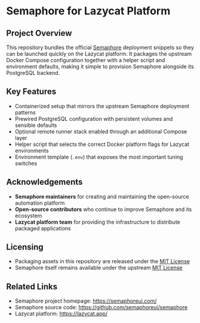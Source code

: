 # Semaphore for Lazycat Platform

## Project Overview

This repository bundles the official [Semaphore](https://github.com/semaphoreui/semaphore) deployment snippets so they can be launched quickly on the Lazycat platform. It packages the upstream Docker Compose configuration together with a helper script and environment defaults, making it simple to provision Semaphore alongside its PostgreSQL backend.

## Key Features

- Containerized setup that mirrors the upstream Semaphore deployment patterns
- Prewired PostgreSQL configuration with persistent volumes and sensible defaults
- Optional remote runner stack enabled through an additional Compose layer
- Helper script that selects the correct Docker platform flags for Lazycat environments
- Environment template (`.env`) that exposes the most important tuning switches

## Acknowledgements

- **Semaphore maintainers** for creating and maintaining the open-source automation platform
- **Open-source contributors** who continue to improve Semaphore and its ecosystem
- **Lazycat platform team** for providing the infrastructure to distribute packaged applications

## Licensing

- Packaging assets in this repository are released under the [MIT License](LICENSE)
- Semaphore itself remains available under the upstream [MIT License](https://github.com/semaphoreui/semaphore/blob/develop/LICENSE)

## Related Links

- Semaphore project homepage: https://semaphoreui.com/
- Semaphore source code: https://github.com/semaphoreui/semaphore
- Lazycat platform: https://lazycat.app/
